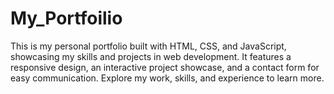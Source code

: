 # My_Portfoilio
This is my personal portfolio built with HTML, CSS, and JavaScript, showcasing my skills and projects in web development. It features a responsive design, an interactive project showcase, and a contact form for easy communication. Explore my work, skills, and experience to learn more.
